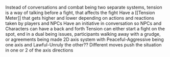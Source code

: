 Instead of conversations and combat being two separate systems, tension is a way of talking before a fight, that affects the fight
Have a [[Tension Meter]] that gets higher and lower depending on actions and reactions taken by players and NPCs
Have an initiative in conversation so NPCs and Characters can have a back and forth
Tension can either start a fight on the spot, end in a dual being issues, participants walking away with a grudge, or agreements being made
2D axis system with Peaceful-Aggressive being one axis and Lawful-Unruly the other??
Different moves push the situation in one or 2 of the axis directions